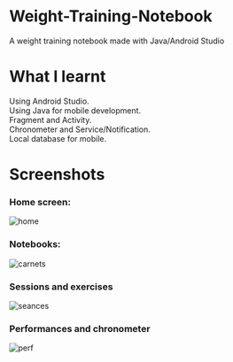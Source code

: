 # Weight-Training-Notebook
A weight training notebook made with Java/Android Studio  
# What I learnt
Using Android Studio.  
Using Java for mobile development.  
Fragment and Activity.  
Chronometer and Service/Notification.  
Local database for mobile.  
# Screenshots
### Home screen:  
![home](https://user-images.githubusercontent.com/69913319/94812837-8fd77680-03f7-11eb-85f3-671af3b565d6.PNG)

### Notebooks:  
![carnets](https://user-images.githubusercontent.com/69913319/94811642-f22f7780-03f5-11eb-8a53-c55e0b9632e9.PNG)  
### Sessions and exercises  
![seances](https://user-images.githubusercontent.com/69913319/94812960-b7c6da00-03f7-11eb-9995-849a722cceb0.PNG)

### Performances and chronometer  
![perf](https://user-images.githubusercontent.com/69913319/94812237-c234a400-03f6-11eb-9f86-00dd8e9f9c39.PNG)



